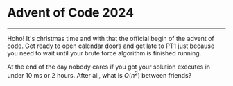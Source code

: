 # Advent of Code 2024
___
Hoho! It's christmas time and with that the official begin of the advent of code. Get ready to 
open calendar doors and get late to PT1 just because you need to wait until your brute force 
algorithm is finished running. 

At the end of the day nobody cares if you got your solution executes in under 
10 ms or 2 hours. After all, what is $O(n^2)$ between friends?